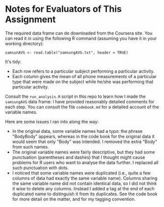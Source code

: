 # Notes for Evaluators of This Assignment

The required data frame can de downloaded from the Coursera site.  You can read it in using the following R command (assuming you have it in your working directory):

```
samsunAVG <- read.table("samsungAVG.txt", header = TRUE)
```

It's tidy:

* Each row refers to a particular subject performing a particular activity.  
* Each column gives the mean of all phone measurements of a particular type that were made on the subject while he/she was performing that particular activity.

Consult the `run_analysis.R` script in this repo to learn how I made the `samsungAVG` data frame:  I have provided reasonably detailed comments for each step.  You can consult the file `codebook.md` for a detailed account of the variable names.

Here are some issues I ran into along the way:

* In the original data, some variable names had a typo:  the phrase "BodyBody" appears, whereas in the code book for the original data it would seem that only "Body" was intended.  I removed the extra "Body" from such names.
* The original variable names were fairly descriptive, but they had some punctuation (parentheses and dashes) that I thought might cause problems for R users who want to analyse the data further.  I replaced all such punctuation with dots.
* I noticed that some variable names were duplicated (i.e., quite a few columns of data had exactly the same variable name).  Columns sharing the same variable name did not contain identical data, so I did not think it wise to delete any columns.  Instead I added a tag at the end of each duplicated name to distinguish it from its duplicates.  See the code book for more detail on the matter, and for my tagging convention.
